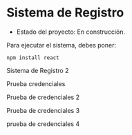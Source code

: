 <h1> Sistema de Registro </h1>

- Estado del proyecto: En construcción.

Para ejecutar el sistema, debes poner:

```npm install react```

Sistema de Registro 2

Prueba credenciales

Prueba de credenciales 2

Prueba de credenciales 3 

prueba de credenciales 4